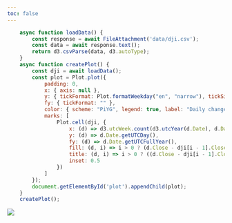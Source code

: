 ```yaml
---
toc: false
---
```


<script src="https://cdnjs.cloudflare.com/ajax/libs/svg.js/3.1.1/svg.min.js"></script>
<script src="https://unpkg.com/d3@7"></script>
<script src="https://unpkg.com/@observablehq/plot@0.2"></script>

```js
    async function loadData() {
        const response = await FileAttachment('data/dji.csv');
        const data = await response.text();
        return d3.csvParse(data, d3.autoType);
    }
    async function createPlot() {
        const dji = await loadData();
        const plot = Plot.plot({
            padding: 0,
            x: { axis: null },
            y: { tickFormat: Plot.formatWeekday("en", "narrow"), tickSize: 0 },
            fy: { tickFormat: "" },
            color: { scheme: "PiYG", legend: true, label: "Daily change", tickFormat: "+%", domain: [-0.06, 0.06] },
            marks: [
                Plot.cell(dji, {
                    x: (d) => d3.utcWeek.count(d3.utcYear(d.Date), d.Date),
                    y: (d) => d.Date.getUTCDay(),
                    fy: (d) => d.Date.getUTCFullYear(),
                    fill: (d, i) => i > 0 ? (d.Close - dji[i - 1].Close) / dji[i - 1].Close : NaN,
                    title: (d, i) => i > 0 ? ((d.Close - dji[i - 1].Close) / dji[i - 1].Close * 100).toFixed(1) : NaN,
                    inset: 0.5
                })
            ]
        });
        document.getElementById('plot').appendChild(plot);
    }
    createPlot();
```

<div class="hero">
  <!-- <img
    src="./assets/img/logo-countries.svg"
  > -->
  <img src="https://iiif.digitalcommonwealth.org/iiif/2/commonwealth:bg25b502h/472,1034,6100,3722/1200,/0/default.jpg">
</div>

<div class="card" id="plot"></div>

<script
  type="module"
  src="https://unpkg.com/playhtml@latest/dist/init.es.js"
>
</script>